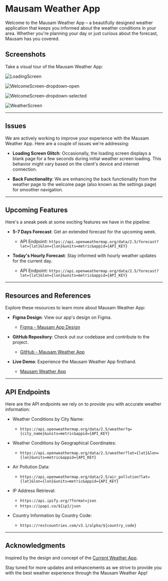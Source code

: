 # Mausam Weather App

Welcome to the Mausam Weather App – a beautifully designed weather application that keeps you informed about the weather conditions in your area. Whether you're planning your day or just curious about the forecast, Mausam has you covered.

## Screenshots

Take a visual tour of the Mausam Weather App:

![LoadingScreen](https://raw.githubusercontent.com/lexuscreations/mausam-weather-app/main/screenshots/LoadingScreen.png)

![WelcomeScreen-dropdown-open](https://raw.githubusercontent.com/lexuscreations/mausam-weather-app/main/screenshots/WelcomeScreen-dropdown-open.png)

![WelcomeScreen-dropdown-selected](https://raw.githubusercontent.com/lexuscreations/mausam-weather-app/main/screenshots/WelcomeScreen-dropdown-selected.png)

![WeatherScreen](https://raw.githubusercontent.com/lexuscreations/mausam-weather-app/main/screenshots/WeatherScreen.png)

---

## Issues

We are actively working to improve your experience with the Mausam Weather App. Here are a couple of issues we're addressing:

- **Loading Screen Glitch**: Occasionally, the loading screen displays a blank page for a few seconds during initial weather screen loading. This behavior might vary based on the client's device and internet connection.

- **Back Functionality**: We are enhancing the back functionality from the weather page to the welcome page (also known as the settings page) for smoother navigation.

---

## Upcoming Features

Here's a sneak peek at some exciting features we have in the pipeline:

- **5-7 Days Forecast**: Get an extended forecast for the upcoming week.
  - API Endpoint: `https://api.openweathermap.org/data/2.5/forecast?lat={lat}&lon={lon}&units=metric&appid={API_KEY}`

- **Today's Hourly Forecast**: Stay informed with hourly weather updates for the current day.
  - API Endpoint: `https://api.openweathermap.org/data/2.5/forecast?lat={lat}&lon={lon}&units=metric&appid={API_KEY}`

---

## Resources and References

Explore these resources to learn more about Mausam Weather App:

- **Figma Design**: View our app's design on Figma.
  - [Figma - Mausam App Design](https://www.figma.com/file/WBhzSpZT6hcWLRvoSz7h07/MausamApp?type=design&node-id=0-1&mode=design)

- **GitHub Repository**: Check out our codebase and contribute to the project.
  - [GitHub - Mausam Weather App](https://github.com/lexuscreations/mausam-weather-app)

- **Live Demo**: Experience the Mausam Weather App firsthand.
  - [Mausam Weather App](https://lexus-mausamapp.netlify.app/)

---

## API Endpoints

Here are the API endpoints we rely on to provide you with accurate weather information:

- Weather Conditions by City Name:
  - `https://api.openweathermap.org/data/2.5/weather?q={city_name}&units=metric&appid={API_KEY}`

- Weather Conditions by Geographical Coordinates:
  - `https://api.openweathermap.org/data/2.5/weather?lat={lat}&lon={lon}&units=metric&appid={API_KEY}`

- Air Pollution Data:
  - `https://api.openweathermap.org/data/2.5/air_pollution?lat={lat}&lon={lon}&units=metric&appid={API_KEY}`

- IP Address Retrieval:
  - `https://api.ipify.org/?format=json`
  - `https://ipapi.co/${ip}/json`

- Country Information by Country Code:
  - `https://restcountries.com/v3.1/alpha/${country_code}`

---

## Acknowledgments

Inspired by the design and concept of the [Current Weather App](https://current-weather-app12.netlify.app/).

Stay tuned for more updates and enhancements as we strive to provide you with the best weather experience through the Mausam Weather App!
